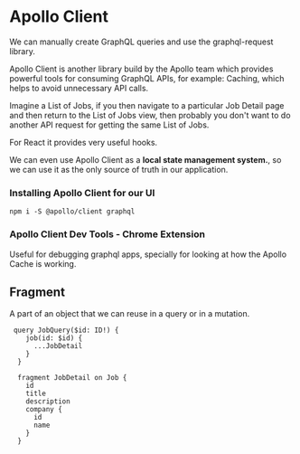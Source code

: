 # Apollo Client

We can manually create GraphQL queries and use the graphql-request library.

Apollo Client is another library build by the Apollo team which provides powerful tools for consuming GraphQL APIs, for example: Caching, which helps to avoid unnecessary API calls.

Imagine a List of Jobs, if you then navigate to a particular Job Detail page and then return to the List of Jobs view, then probably you don't want to do another API request for getting the same List of Jobs.

For React it provides very useful hooks.

We can even use Apollo Client as a **local state management system.**, so we can use it as the only source of truth in our application.

### Installing Apollo Client for our UI

```
npm i -S @apollo/client graphql
```

### Apollo Client Dev Tools - Chrome Extension

Useful for debugging graphql apps, specially for looking at how the Apollo Cache is working.

## Fragment

A part of an object that we can reuse in a query or in a mutation.

```
 query JobQuery($id: ID!) {
    job(id: $id) {
      ...JobDetail
    }
  }

  fragment JobDetail on Job {
    id
    title
    description
    company {
      id
      name
    }
  }
```
